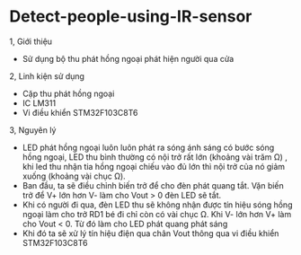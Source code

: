 # Detect-people-using-IR-sensor
1, Giới thiệu
- Sử dụng bộ thu phát hồng ngoại phát hiện người qua cửa

2, Linh kiện sử dụng
- Cặp thu phát hồng ngoại
- IC LM311
- Vi điều khiển STM32F103C8T6

3, Nguyên lý
- LED phát hồng ngoại luôn luôn phát ra sóng ánh sáng có bước sóng hồng ngoại, LED
thu bình thường có nội trở rất lớn (khoảng vài trăm Ω) , khi led thu nhận tia hồng ngoại 
chiếu vào đủ lớn thì nội trở của nó giảm xuống (khoảng vài chục Ω).
- Ban đầu, ta sẽ điều chỉnh biến trở để cho đèn phát quang tắt. Vặn biến trở để V+ lớn hơn
V- làm cho Vout > 0 đèn LED sẽ tắt.
- Khi có người đi qua, đèn LED thu sẽ không nhận được tín hiệu sóng hồng ngoại làm cho 
trở RD1 bé đi chỉ còn có vài chục Ω. Khi V- lớn hơn V+ làm cho Vout < 0. Từ đó làm cho 
LED phát quang phát sáng
- Khi đó ta sẽ xử lý tín hiệu điện qua chân Vout thông qua vi điều khiển 
STM32F103C8T6

